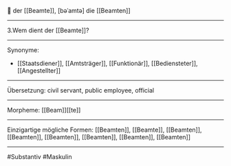 🔵 der [[Beamte]], [bəˈamtə]
die [[Beamten]]


---
 3.Wem dient der [[Beamte]]? 


---
Synonyme:
- [[Staatsdiener]], [[Amtsträger]], [[Funktionär]], [[Bediensteter]], [[Angestellter]]

---
Übersetzung: civil servant, public employee, official

---
Morpheme:
[[Beam]][[te]]

---
Einzigartige mögliche Formen: [[Beamten]], [[Beamte]], [[Beamten]], [[Beamten]], [[Beamten]], [[Beamten]], [[Beamten]], [[Beamten]]

---
#Substantiv #Maskulin